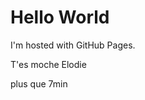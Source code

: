 <!DOCTYPE html>
<html>
<body>
<h1>Hello World</h1>
<p>I'm hosted with GitHub Pages.</p>
<p>T'es moche Elodie</p>
<p>plus que 7min</p>
</body>
</html>
